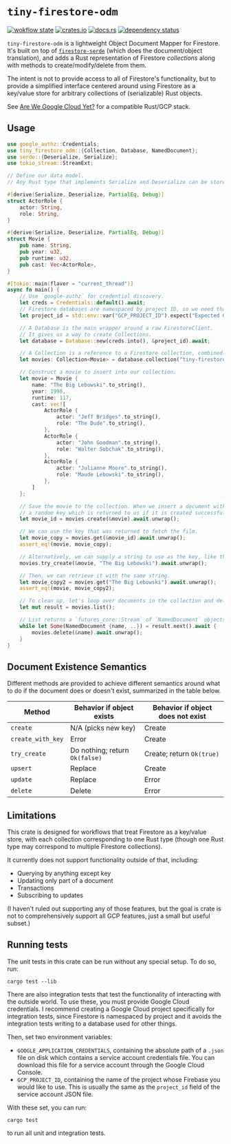 # `tiny-firestore-odm`

[![wokflow state](https://github.com/paulgb/tiny-firestore-odm/workflows/Rust/badge.svg)](https://github.com/paulgb/tiny-firestore-odm/actions/workflows/rust.yml)
[![crates.io](https://img.shields.io/crates/v/tiny-firestore-odm.svg)](https://crates.io/crates/tiny-firestore-odm)
[![docs.rs](https://img.shields.io/badge/docs-release-brightgreen)](https://docs.rs/tiny-firestore-odm/)
[![dependency status](https://deps.rs/repo/github/paulgb/tiny-firestore-odm/status.svg)](https://deps.rs/repo/github/paulgb/tiny-firestore-odm)

`tiny-firestore-odm` is a lightweight Object Document Mapper for Firestore. It's built on top of
[`firestore-serde`](https://github.com/paulgb/firestore-serde) (which does the
document/object translation), and adds a Rust representation of Firestore *collections* along with
methods to create/modify/delete from them.

The intent is not to provide access to all of Firestore's functionality, but to provide a
simplified interface centered around using Firestore as a key/value store for arbitrary
collections of (serializable) Rust objects.

See [Are We Google Cloud Yet?](https://github.com/paulgb/are-we-google-cloud-yet) for a compatible Rust/GCP stack.

## Usage

```rust
use google_authz::Credentials;
use tiny_firestore_odm::{Collection, Database, NamedDocument};
use serde::{Deserialize, Serialize};
use tokio_stream::StreamExt;

// Define our data model.
// Any Rust type that implements Serialize and Deserialize can be stored in a Collection.

#[derive(Serialize, Deserialize, PartialEq, Debug)]
struct ActorRole {
    actor: String,
    role: String,
}

#[derive(Serialize, Deserialize, PartialEq, Debug)]
struct Movie {
    pub name: String,
    pub year: u32,
    pub runtime: u32,
    pub cast: Vec<ActorRole>,
}

#[tokio::main(flavor = "current_thread")]
async fn main() {
    // Use `google-authz` for credential discovery.
    let creds = Credentials::default().await;
    // Firestore databases are namespaced by project ID, so we need that too.
    let project_id = std::env::var("GCP_PROJECT_ID").expect("Expected GCP_PROJECT_ID env var.");

    // A Database is the main wrapper around a raw FirestoreClient.
    // It gives us a way to create Collections.
    let database = Database::new(creds.into(), &project_id).await;

    // A Collection is a reference to a Firestore collection, combined with a type.
    let movies: Collection<Movie> = database.collection("tiny-firestore-odm-example-movies");

    // Construct a movie to insert into our collection.
    let movie = Movie {
        name: "The Big Lebowski".to_string(),
        year: 1998,
        runtime: 117,
        cast: vec![
            ActorRole {
                actor: "Jeff Bridges".to_string(),
                role: "The Dude".to_string(),
            },
            ActorRole {
                actor: "John Goodman".to_string(),
                role: "Walter Sobchak".to_string(),
            },
            ActorRole {
                actor: "Julianne Moore".to_string(),
                role: "Maude Lebowski".to_string(),
            },
        ]
    };

    // Save the movie to the collection. When we insert a document with `create`, it is assigned
    // a random key which is returned to us if it is created successfully.
    let movie_id = movies.create(&movie).await.unwrap();

    // We can use the key that was returned to fetch the film.
    let movie_copy = movies.get(&movie_id).await.unwrap();
    assert_eq!(movie, movie_copy);

    // Alternatively, we can supply a string to use as the key, like this:
    movies.try_create(&movie, "The Big Lebowski").await.unwrap();

    // Then, we can retrieve it with the same string.
    let movie_copy2 = movies.get("The Big Lebowski").await.unwrap();
    assert_eq!(movie, movie_copy2);

    // To clean up, let's loop over documents in the collection and delete them.
    let mut result = movies.list();

    // List returns a `futures_core::Stream` of `NamedDocument` objects.
    while let Some(NamedDocument {name, ..}) = result.next().await {
        movies.delete(&name).await.unwrap();
    }
}
```

## Document Existence Semantics

Different methods are provided to achieve different semantics around what to do if the document
does or doesn't exist, summarized in the table below.

| Method            | Behavior if object exists      | Behavior if object does not exist |
| ----------------- | ------------------------------ | --------------------------------- |
| `create`          | N/A (picks new key)            | Create                            |
| `create_with_key` | Error                          | Create                            |
| `try_create`      | Do nothing; return `Ok(false)` | Create; return `Ok(true)`         |
| `upsert`          | Replace                        | Create                            |
| `update`          | Replace                        | Error                             |
| `delete`          | Delete                         | Error                             |

## Limitations

This crate is designed for workflows that treat Firestore as a key/value store, with each
collection corresponding to one Rust type (though one Rust type may correspond to multiple
Firestore collections).

It currently does not support functionality outside of that, including:
- Querying by anything except key
- Updating only part of a document
- Transactions
- Subscribing to updates

(I haven't ruled out supporting any of those features, but the goal is crate is not to
comprehensively support all GCP features, just a small but useful subset.)

## Running tests

The unit tests in this crate can be run without any special setup. To do so, run:

    cargo test --lib

There are also integration tests that test the functionality of interacting with the
outside world. To use these, you must provide Google Cloud credentials. I recommend
creating a Google Cloud project specifically for integration tests, since Firestore
is namespaced by project and it avoids the integration tests writing to a database
used for other things.

Then, set two environment variables:
- `GOOGLE_APPLICATION_CREDENTIALS`, containing the absolute path of a `.json` file on
  disk which contains a service account credentials file. You can download this file
  for a service account through the Google Cloud Console.
- `GCP_PROJECT_ID`, containing the name of the project whose Firebase you would like
  to use. This is usually the same as the `project_id` field of the service account
  JSON file.

With these set, you can run:

    cargo test

to run all unit and integration tests.
